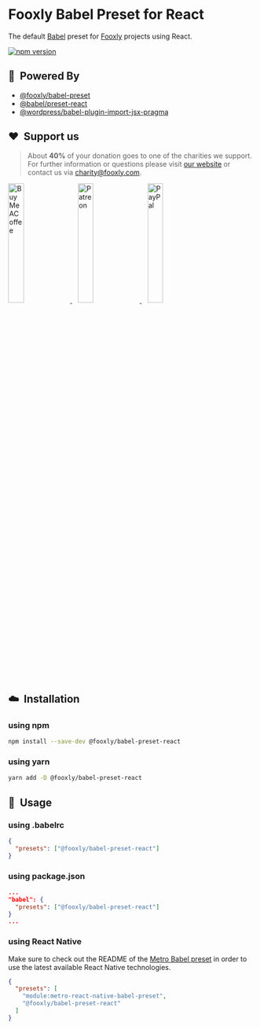 # Fooxly Babel Preset for React

The default [Babel](https://babeljs.io/) preset for [Fooxly](https://www.fooxly.com) projects  using React.

[![npm version](https://img.shields.io/npm/v/@fooxly/babel-preset-react.svg?style=flat)](https://www.npmjs.com/package/@fooxly/babel-preset-react)

## :rocket:&nbsp; Powered By

- [@fooxly/babel-preset](https://www.npmjs.com/package/@fooxly/babel-preset)
- [@babel/preset-react](https://www.npmjs.com/package/@babel/preset-react)
- [@wordpress/babel-plugin-import-jsx-pragma](https://www.npmjs.com/package/@wordpress/babel-plugin-import-jsx-pragma)

## ❤&nbsp; Support us

> About **40%** of your donation goes to one of the charities we support. For further information or questions please visit [our website](https://www.fooxly.com/charity) or contact us via [charity@fooxly.com](mailto:charity@fooxly.com).

<p>
  <a title="BuyMeACoffee" href="https://www.buymeacoffee.com/fooxly">
    <img src="https://developer.fooxly.com/general/assets/images/buymeacoffee.png" alt="BuyMeACoffee" width="25%" style="max-width: 180px" />
  </a>&nbsp;&nbsp;
  <a title="Patreon" href="https://www.patreon.com/fooxly">
    <img src="https://developer.fooxly.com/general/assets/images/patreon.png" alt="Patreon" width="25%" style="max-width: 180px"/>
  </a>&nbsp;&nbsp;
  <a title="PayPal" href="https://www.paypal.com/cgi-bin/webscr?cmd=_s-xclick&hosted_button_id=3GEYSYZFXV9GE">
    <img src="https://developer.fooxly.com/general/assets/images/paypal.png" alt="PayPal" width="25%" style="max-width: 180px" />
  </a>
</p>

<br/>

## :cloud:&nbsp; Installation

### using npm

```sh
npm install --save-dev @fooxly/babel-preset-react
```

### using yarn

```sh
yarn add -D @fooxly/babel-preset-react
```

## :triangular_ruler:&nbsp; Usage

### using .babelrc

```json
{
  "presets": ["@fooxly/babel-preset-react"]
}
```

### using package.json

```json
...
"babel": {
  "presets": ["@fooxly/babel-preset-react"]
}
...
```

### using React Native

Make sure to check out the README of the [Metro Babel preset](https://www.npmjs.com/package/metro-react-native-babel-preset) in order to use the latest available React Native technologies.

```json
{
  "presets": [
    "module:metro-react-native-babel-preset",
    "@fooxly/babel-preset-react"
  ]
}
```
